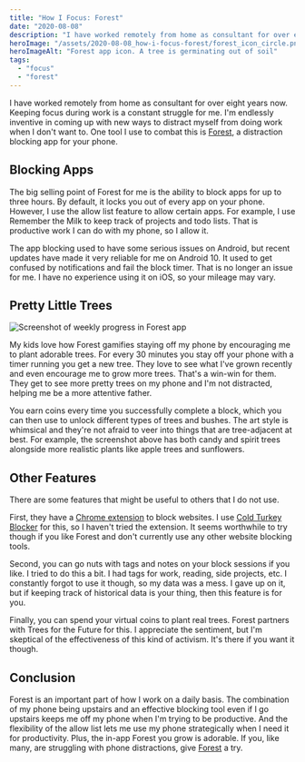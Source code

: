 ```yaml
---
title: "How I Focus: Forest"
date: "2020-08-08"
description: "I have worked remotely from home as consultant for over eight years now. Keeping focus during work is a constant struggle for me. I'm endlessly inventive in coming up with new ways to distract myself from doing work when I don't want to. One tool I use to combat this is Forest, a distraction blocking app for your phone."
heroImage: "/assets/2020-08-08_how-i-focus-forest/forest_icon_circle.png"
heroImageAlt: "Forest app icon. A tree is germinating out of soil"
tags: 
  - "focus"
  - "forest"
---
```


I have worked remotely from home as consultant for over eight years now. Keeping focus during work is a constant struggle for me. I'm endlessly inventive in coming up with new ways to distract myself from doing work when I don't want to. One tool I use to combat this is [Forest](https://www.forestapp.cc/), a distraction blocking app for your phone.

## Blocking Apps

The big selling point of Forest for me is the ability to block apps for up to three hours. By default, it locks you out of every app on your phone. However, I use the allow list feature to allow certain apps. For example, I use Remember the Milk to keep track of projects and todo lists. That is productive work I can do with my phone, so I allow it.

The app blocking used to have some serious issues on Android, but recent updates have made it very reliable for me on Android 10. It used to get confused by notifications and fail the block timer. That is no longer an issue for me. I have no experience using it on iOS, so your mileage may vary.

## Pretty Little Trees

![Screenshot of weekly progress in Forest app](/assets/2020-08-08_how-i-focus-forest/weekly_forest_screenshot.png)

My kids love how Forest gamifies staying off my phone by encouraging me to plant adorable trees. For every 30 minutes you stay off your phone with a timer running you get a new tree. They love to see what I've grown recently and even encourage me to grow more trees. That's a win-win for them. They get to see more pretty trees on my phone and I'm not distracted, helping me be a more attentive father.

You earn coins every time you successfully complete a block, which you can then use to unlock different types of trees and bushes. The art style is whimsical and they're not afraid to veer into things that are tree-adjacent at best. For example, the screenshot above has both candy and spirit trees alongside more realistic plants like apple trees and sunflowers.

## Other Features

There are some features that might be useful to others that I do not use.

First, they have a [Chrome extension](https://chrome.google.com/webstore/detail/forest-stay-focused-be-pr/kjacjjdnoddnpbbcjilcajfhhbdhkpgk) to block websites. I use [Cold Turkey Blocker](https://getcoldturkey.com/) for this, so I haven't tried the extension. It seems worthwhile to try though if you like Forest and don't currently use any other website blocking tools.

Second, you can go nuts with tags and notes on your block sessions if you like. I tried to do this a bit. I had tags for work, reading, side projects, etc. I constantly forgot to use it though, so my data was a mess. I gave up on it, but if keeping track of historical data is your thing, then this feature is for you.

Finally, you can spend your virtual coins to plant real trees. Forest partners with Trees for the Future for this. I appreciate the sentiment, but I'm skeptical of the effectiveness of this kind of activism. It's there if you want it though.

## Conclusion

Forest is an important part of how I work on a daily basis. The combination of my phone being upstairs and an effective blocking tool even if I go upstairs keeps me off my phone when I'm trying to be productive. And the flexibility of the allow list lets me use my phone strategically when I need it for productivity. Plus, the in-app Forest you grow is adorable. If you, like many, are struggling with phone distractions, give [Forest](https://www.forestapp.cc/) a try.
